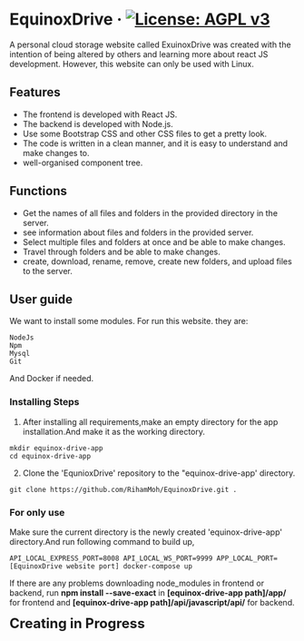 # EquinoxDrive &middot; [![License: AGPL v3](https://img.shields.io/badge/License-AGPL%20v3-blue.svg)](https://github.com/RihamMoh/EquinoxDrive/blob/main/LICENSE)

A personal cloud storage website called ExuinoxDrive was created with the intention of being altered by others and learning more about react JS development. However, this website can only be used with Linux.

## Features

- The frontend is developed with React JS.
- The backend is developed with Node.js.
- Use some Bootstrap CSS and other CSS files to get a pretty look.
- The code is written in a clean manner, and it is easy to understand and make changes to.
- well-organised component tree.

## Functions

- Get the names of all files and folders in the provided directory in the server.
- see information about files and folders in the provided server.
- Select multiple files and folders at once and be able to make changes.
- Travel through folders and be able to make changes.
- create, download, rename, remove, create new folders, and upload files to the server.

## User guide
We want to install some modules. For run this website. they are:
```
NodeJs
Npm
Mysql
Git
```
And Docker if needed.

### Installing Steps
1. After installing all requirements,make an empty directory for the app installation.And make it as the working directory.
```
mkdir equinox-drive-app
cd equinox-drive-app
```
2. Clone the 'EqunioxDrive' repository to the "equinox-drive-app' directory.
```
git clone https://github.com/RihamMoh/EquinoxDrive.git .
```
### For only use
Make sure the current directory is the newly created 'equinox-drive-app' directory.And run following command to build up,
```
API_LOCAL_EXPRESS_PORT=8008 API_LOCAL_WS_PORT=9999 APP_LOCAL_PORT=[EquinoxDrive website port] docker-compose up
```
If there are any problems downloading node_modules in frontend or backend, run **npm install --save-exact** in **[equinox-drive-app path]/app/** for frontend and **[equinox-drive-app path]/api/javascript/api/** for backend.

<strong style="font-size:1.5rem">Creating in Progress</strong>
